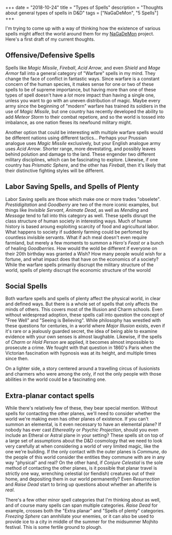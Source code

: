 +++
date = "2018-10-24"
title = "Types of Spells"
description = "Thoughts about general types of spells in D&D"
tags = ["NaGaDeMon", "5 Spells"]
+++

I'm trying to come up with a way of thinking how the existence of various spells might affect the world around them for my [NaGaDeMon](/nagademon) project. Here's a first draft of my current thoughts.

Offensive/Defensive Spells
---
Spells like *Magic Missile*, *Fireball*, *Acid Arrow*, and even *Shield* and *Mage Armor* fall into a general category of "Warfare" spells in my mind. They change the face of conflict in fantastic ways. Since warfare is a constant concern of the human species, it makes sense for one or two of these spells to be of supreme importance, but having more than one of these types of spell doesn't have a *lot* more impact than having a single one, unless you want to go with an uneven distribution of magic. Maybe every army since the beginning of "modern" warfare has trained its soldiers in the use of *Magic Missile*, but one country has recently developed the ability to add *Meteor Storm* to their combat repetiore, and so the world is tossed into imbalance, as one nation flexes its newfound military might.

Another option that could be interesting with multiple warfare spells would be different nations using different tactics... Perhaps your Prussian analogue uses *Magic Missile* exclusively, but your English analogue army uses *Acid Arrow*. Shorter range, more devestating, and possibly leaves behind polution and damage to the land. These engender two different military disciplines, which can be fascinating to explore. Likewise, if one country has *Prismatic Sphere*, and the other has *Fireball*, then it's likely that their distinctive fighting styles will be different.


Labor Saving Spells, and Spells of Plenty
---
Labor Saving spells are those which make one or more trades "obselete". *Prestidigitation* and *Goodberry* are two of the more iconic examples, but things like *Invisible Servant*, *Animate Dead*, as well as *Mending* and *Message* tend to fall into this category as well. These spells disrupt the class structure of human society in interesting ways. Much of human history is based aroung exploiting scarcity of food and agricultural labor. What happens to society if suddenly farming could be perfomed by countless invisible servants. What if ach meal doesn't even require farmland, but merely a few moments to summon a *Hero's Feast* or a bunch of healing *Goodberries*. How would the wold be different if everyone on their 20th birthday was granted a Wish? How many people would wish for a fortune, and what impact does that have on the economics of a society? While the warfare spells primarily discrupt the military structure of the world, spells of plenty discrupt the economic structure of the worold

Social Spells
---
Both warfare spells and spells of plenty affect the physical world, in clear and defined ways. But there is a whole set of spells that only affects the minds of others. This covers most of the Illusion and Charm schools. Even without widespread adoption, these spells call into question the concept of "Free Well" and "Seeing is Believing". While philosophy has wrestled with these questions for centuries, in a world where *Major Illusion* exists, even if it's rare or a jealously guarded secret, the idea of being able to examine evidence with your own senses is almost laughable. Likewise, if the spells of *Charm* or *Hold Person* are applied, it becomes almost impossible to prosecute a crime. We fought with that question in 1860's Paris when the Victorian fascination with hypnosis was at its height, and multiple times since then.

On a lighter side, a story centered around a travelling circus of ilusionists and charmers who were among the only, if not the only people with those abilities in the world could be a fascinating one.

Extra-planar contact spells
---
While there's relatively few of these, they bear special mention. Without spells for contacting the other planes, we'll need to consider whether the world we're making even has other planes of existence. If you can't summon an elemental, is it even necessary to have an elemental plane? If nobody has ever cast *Ethereality* or *Psychic Projection*, should you even include an Etheral or Astral plane in your setting? These spells sit on top of a large set of assumptions about the D&D cosmology that we need to look very carefully at when considering a world of very limited magic, like the one we're building. If the only contact with the outer planes is *Commune*, do the people of this world consider the entities they commune with are in any way "physical" and real? On the other hand, if *Conjure Celestial* is the sole method of contacting the other planes, is it possible that planar travel is strictly one way, wrenching celestial (or fiendish) creatures out of their home, and depositing them in our world permanently? Even *Resurrection* and *Raise Dead* start to bring up questions about whether an afterlife is *real*.

There's a few other minor spell categories that I'm thinking about as well, and of course many spells can span multiple categories. *Raise Dead* for example, crosses both the "Extra planar" and "Spells of plenty" categories. *Freezing Sphere* can annhiliate your enemies, or it can also be used to provide ice to a city in middle of the summer for the midsummer Mojhito festival. This is some fertile ground to plough.
